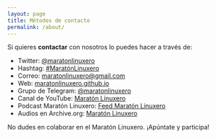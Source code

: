 ```yaml
---
layout: page
title: Métodos de contacto
permalink: /about/
---
```


Si quieres <strong>contactar</strong> con nosotros lo puedes hacer a través de:
<ul>
 	<li>Twitter: <a href="https://twitter.com/maratonlinuxero">@maratonlinuxero</a></li>
  <li>Hashtag: <a href="https://twitter.com/hashtag/Marat%C3%B3nLinuxero">#MaratónLinuxero</a></li>
 	<li>Correo: <a href="mailto:maratonlinuxero@gmail.com">maratonlinuxero@gmail.com</a></li>
 	<li>Web: <a href="http://maratonlinuxero.github.io/">maratonlinuxero.github.io</a></li>
  <li>Grupo de Telegram: <a href="http://t.me/maratonlinuxero">@maratonlinuxero</a></li>
  <li>Canal de YouTube: <a href="https://www.youtube.com/channel/UCqFf7ygeietihuh5GSEj3oQ">Maratón Linuxero</a></li>
  <li>Podcast Maratón Linuxero: <a href="http://maratonlinuxero.github.io/feed.xml">Feed Maratón Linuxero</a></li>
  <li>Audios en Archive.org: <a href="https://archive.org/details/@maratonlinuxero">Maratón Linuxero</a></li>

</ul>

No dudes en colaborar en el Maratón Linuxero. ¡Apúntate y participa!

